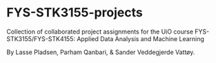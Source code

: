 # FYS-STK3155-projects
Collection of collaborated project assignments for the UiO course FYS-STK3155/FYS-STK4155: Applied Data Analysis and Machine Learning 

By Lasse Pladsen, Parham Qanbari, & Sander Veddegjerde Vattøy.
